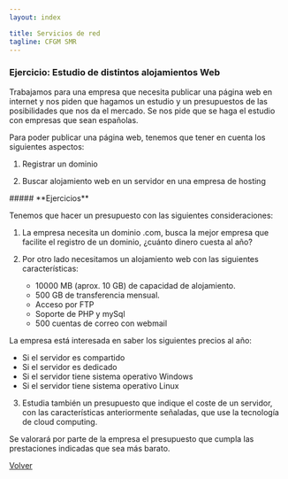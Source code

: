 ```yaml
---
layout: index

title: Servicios de red 
tagline: CFGM SMR
---
```

### Ejercicio: Estudio de distintos alojamientos Web

Trabajamos para una empresa que necesita publicar una página web en internet y nos piden que hagamos un estudio y un presupuestos de las posibilidades que nos da el mercado. Se nos pide que se haga el estudio con empresas que sean españolas.

Para poder publicar una página web, tenemos que tener en cuenta los siguientes aspectos:

1. Registrar un dominio

2. Buscar alojamiento web en un servidor en una empresa de hosting


<div class='ejercicios' markdown='1'>
##### **Ejercicios**

Tenemos que hacer un presupuesto con las siguientes consideraciones:

1. La empresa necesita un dominio .com, busca la mejor empresa que facilite el registro de un dominio, ¿cuánto dinero cuesta al año?

2. Por otro lado necesitamos un alojamiento web con las siguientes características:

   * 10000 MB (aprox. 10 GB) de capacidad de alojamiento.
   * 500 GB de transferencia mensual.
   * Acceso por FTP
   * Soporte de PHP y mySql
   * 500 cuentas de correo con webmail

 La empresa está interesada en saber los siguientes precios al año:

   * Si el servidor es compartido
   * Si el servidor es dedicado
   * Si el servidor tiene sistema operativo Windows
   * Si el servidor tiene sistema operativo Linux

3. Estudia también un presupuesto que indique el coste de un servidor, con las características anteriormente señaladas, que use la tecnología de cloud computing.

</div>

Se valorará por parte de la empresa el presupuesto que cumpla las prestaciones indicadas que sea más barato.


[Volver](index)
